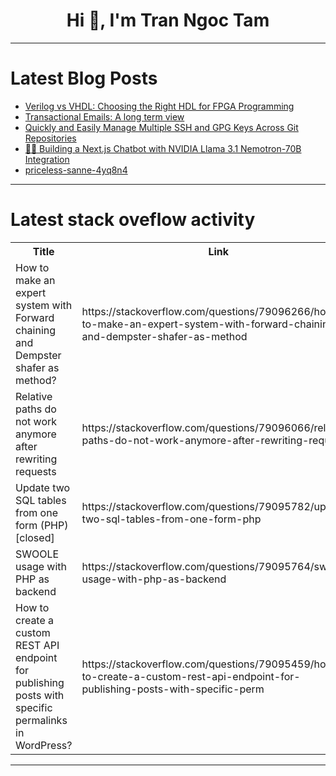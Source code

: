 <h1 align="center">Hi 👋, I'm Tran Ngoc Tam</h1>

---

# Latest Blog Posts 
<!-- BLOG-POST-LIST:START -->
- [Verilog vs VHDL: Choosing the Right HDL for FPGA Programming](https://dev.to/oven_kivi_9767f2633fb99c9/verilog-vs-vhdl-choosing-the-right-hdl-for-fpga-programming-27c3)
- [Transactional Emails: A long term view](https://dev.to/jeremy_tly/transactional-emails-a-long-term-view-13l6)
- [Quickly and Easily Manage Multiple SSH and GPG Keys Across Git Repositories](https://dev.to/jt_ziolo/quickly-and-easily-check-and-configure-ssh-and-gpg-keys-for-git-repositories-21p6)
- [🦙💬 Building a Next.js Chatbot with NVIDIA Llama 3.1 Nemotron-70B Integration](https://dev.to/jadouse5/building-a-nextjs-chatbot-with-nvidia-llama-31-nemotron-70b-integration-9h2)
- [priceless-sanne-4yq8n4](https://dev.to/zavalarubengpe/priceless-sanne-4yq8n4-3p1h)
<!-- BLOG-POST-LIST:END -->

---

# Latest stack oveflow activity
<table>
  <tr><th>Title</th><th>Link</th></tr>
  <!-- STACKOVERFLOW:START --><tr><td>How to make an expert system with Forward chaining and Dempster shafer as method?</td><td>https://stackoverflow.com/questions/79096266/how-to-make-an-expert-system-with-forward-chaining-and-dempster-shafer-as-method</td></tr><tr><td>Relative paths do not work anymore after rewriting requests</td><td>https://stackoverflow.com/questions/79096066/relative-paths-do-not-work-anymore-after-rewriting-requests</td></tr><tr><td>Update two SQL tables from one form &lpar;PHP&rpar; [closed]</td><td>https://stackoverflow.com/questions/79095782/update-two-sql-tables-from-one-form-php</td></tr><tr><td>SWOOLE usage with PHP as backend</td><td>https://stackoverflow.com/questions/79095764/swoole-usage-with-php-as-backend</td></tr><tr><td>How to create a custom REST API endpoint for publishing posts with specific permalinks in WordPress?</td><td>https://stackoverflow.com/questions/79095459/how-to-create-a-custom-rest-api-endpoint-for-publishing-posts-with-specific-perm</td></tr><!-- STACKOVERFLOW:END -->
</table>

---


